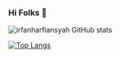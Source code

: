 ### Hi Folks 👋

![irfanharfiansyah GitHub stats](https://github-readme-stats.vercel.app/api?username=irfanharfiansyah&theme=flag-india&show_icons=true)


[![Top Langs](https://github-readme-stats.vercel.app/api/top-langs/?username=irfanharfiansyah&layout=compact)](https://github.com/irfanharfiansyah/github-readme-stats)


